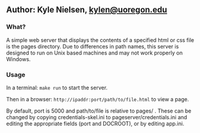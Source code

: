 ## Author: Kyle Nielsen, kylen@uoregon.edu ##

### What? ###

A simple web server that displays the contents of a specified html or css file is the pages directory. Due to differences in path names, this server is designed to run on Unix based machines and may not work properly on Windows.

### Usage ###

In a terminal: `make run` to start the server.

Then in a browser: `http://ipaddr:port/path/to/file.html` to view a page.

By default, port is 5000 and path/to/file is relative to pages/ . These can be changed by copying credentials-skel.ini to pageserver/credentials.ini and editing the appropriate fields (port and DOCROOT), or by editing app.ini.




